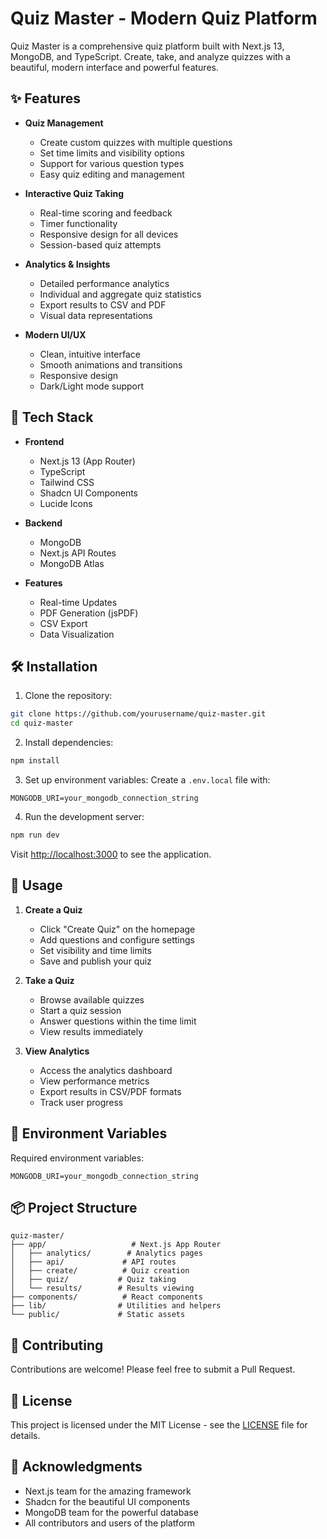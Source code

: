 # Quiz Master - Modern Quiz Platform

Quiz Master is a comprehensive quiz platform built with Next.js 13, MongoDB, and TypeScript. Create, take, and analyze quizzes with a beautiful, modern interface and powerful features.

## ✨ Features

- **Quiz Management**

  - Create custom quizzes with multiple questions
  - Set time limits and visibility options
  - Support for various question types
  - Easy quiz editing and management

- **Interactive Quiz Taking**

  - Real-time scoring and feedback
  - Timer functionality
  - Responsive design for all devices
  - Session-based quiz attempts

- **Analytics & Insights**

  - Detailed performance analytics
  - Individual and aggregate quiz statistics
  - Export results to CSV and PDF
  - Visual data representations

- **Modern UI/UX**
  - Clean, intuitive interface
  - Smooth animations and transitions
  - Responsive design
  - Dark/Light mode support

## 🚀 Tech Stack

- **Frontend**

  - Next.js 13 (App Router)
  - TypeScript
  - Tailwind CSS
  - Shadcn UI Components
  - Lucide Icons

- **Backend**

  - MongoDB
  - Next.js API Routes
  - MongoDB Atlas

- **Features**
  - Real-time Updates
  - PDF Generation (jsPDF)
  - CSV Export
  - Data Visualization

## 🛠️ Installation

1. Clone the repository:

```bash
git clone https://github.com/yourusername/quiz-master.git
cd quiz-master
```

2. Install dependencies:

```bash
npm install
```

3. Set up environment variables:
   Create a `.env.local` file with:

```env
MONGODB_URI=your_mongodb_connection_string
```

4. Run the development server:

```bash
npm run dev
```

Visit [http://localhost:3000](http://localhost:3000) to see the application.

## 📱 Usage

1. **Create a Quiz**

   - Click "Create Quiz" on the homepage
   - Add questions and configure settings
   - Set visibility and time limits
   - Save and publish your quiz

2. **Take a Quiz**

   - Browse available quizzes
   - Start a quiz session
   - Answer questions within the time limit
   - View results immediately

3. **View Analytics**
   - Access the analytics dashboard
   - View performance metrics
   - Export results in CSV/PDF formats
   - Track user progress

## 🔐 Environment Variables

Required environment variables:

```env
MONGODB_URI=your_mongodb_connection_string
```

## 📦 Project Structure

```
quiz-master/
├── app/                   # Next.js App Router
│   ├── analytics/        # Analytics pages
│   ├── api/             # API routes
│   ├── create/          # Quiz creation
│   ├── quiz/           # Quiz taking
│   └── results/        # Results viewing
├── components/          # React components
├── lib/                # Utilities and helpers
└── public/             # Static assets
```

## 🤝 Contributing

Contributions are welcome! Please feel free to submit a Pull Request.

## 📄 License

This project is licensed under the MIT License - see the [LICENSE](LICENSE) file for details.

## 🙏 Acknowledgments

- Next.js team for the amazing framework
- Shadcn for the beautiful UI components
- MongoDB team for the powerful database
- All contributors and users of the platform
